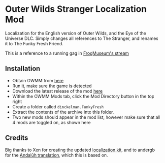 # Outer Wilds Stranger Localization Mod

Localization for the English version of Outer Wilds, and the Eye of the Universe DLC. Simply changes all references to The Stranger, and renames it to The Funky Fresh Friend.

This is a reference to a running gag in [FrogMuseum's stream](https://twitch.tv/frogmuseum)

## Installation

- Obtain OWMM from [here](https://outerwildsmods.com/mod-manager/)
- Run it, make sure the game is detected
- Download the latest release of the mod [here](https://github.com/dinckelman/outerwilds-funkyfresh-translation/releases)
- Within the OWMM Mods tab, click the Mod Directory button in the top right
- Create a folder called `dinckelman.FunkyFresh`
- Extract the contents of the archive into this folder.
- Two new mods should appear in the mod list, however make sure that all 4 mods are toggled on, as shown here

## Credits

Big thanks to Xen for creating the updated [localization kit](https://github.com/xen-42/outer-wilds-localization-utility), and to andergb for the [Andalûh translation](https://github.com/andergd/OuterWildsAndaluh), which this is based on.

